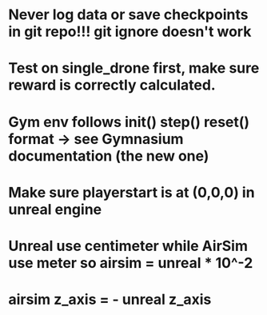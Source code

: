 # Never log data or save checkpoints in git repo!!! git ignore doesn't work

# Test on single_drone first, make sure reward is correctly calculated.

# Gym env follows init() step() reset() format -> see Gymnasium documentation (the new one)

# Make sure playerstart is at (0,0,0) in unreal engine

# Unreal use centimeter while AirSim use meter so airsim = unreal * 10^-2

# airsim z_axis = - unreal z_axis